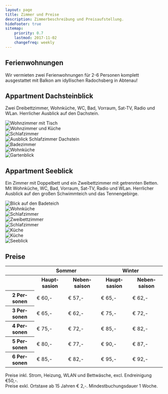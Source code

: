 ```yaml
---
layout: page
title: Zimmer und Preise
description: Zimmerbeschreibung und Preisaufstellung.
hideFooter: true
sitemap:
    priority: 0.7
    lastmod: 2017-11-02
    changefreq: weekly
---
```

## Ferienwohnungen

Wir vermieten zwei Ferienwohnungen für 2-6 Personen komplett ausgestattet mit Balkon am idyllischen Radochsberg in Abtenau!

## Appartment Dachsteinblick

Zwei Dreibettzimmer, Wohnküche, WC, Bad, Vorraum, Sat-TV, Radio und WLan. Herrlicher Ausblick auf den Dachstein.

<div class="box alt">
  <div class="row 50% uniform">
    <div class="6u 12u$(small)"><span class="image fit"><img onclick="img_box(this)" src="{{ "/images/dachsteinblick/060.jpg" | absolute_url }}" alt="Wohnzimmer mit Tisch" /></span></div>
    <div class="6u 12u$(small)"><span class="image fit"><img onclick="img_box(this)" src="{{ "/images/dachsteinblick/061.jpg" | absolute_url }}" alt="Wohnzimmer und Küche" /></span></div>
  </div>

  <div class="row 50% uniform">
    <div class="6u 12u$(small)"><span class="image fit"><img onclick="img_box(this)" src="{{ "/images/dachsteinblick/062.jpg" | absolute_url }}" alt="Schlafzimmer" /></span></div>
    <div class="6u 12u$(small)"><span class="image fit"><img onclick="img_box(this)" src="{{ "/images/dachsteinblick/071.jpg" | absolute_url }}" alt="Ausblick Schlafzimmer Dachstein" /></span></div>
  </div>
  <div class="row 50% uniform">
    <div class="5u 12u$(small)"><span class="image fit"><img onclick="img_box(this)" src="{{ "/images/dachsteinblick/042.jpg" | absolute_url }}" alt="
    Badezimmer" /></span></div>
    <div class="7u 12u$(small)"><span class="image fit"><img onclick="img_box(this)" src="{{ "/images/dachsteinblick/045.jpg" | absolute_url }}" alt="Wohnküche" /></span></div>
    <div class="7u 12u$(small)"><span class="image fit"><img onclick="img_box(this)" src="{{ "/images/dachsteinblick/048.jpg" | absolute_url }}" alt="Gartenblick" /></span></div>
  </div>
</div>

## Appartment Seeblick

Ein Zimmer mit Doppelbett und ein Zweibettzimmer mit getrennten Betten. Mit Wohnküche, WC, Bad, Vorraum, Sat-TV, Radio und WLan. Herrlicher Ausblick auf den großen Schwimmteich und das Tennengebirge.

<div class="box alt">
  <div class="row 50% uniform">
    <div class="4u 12u$(small)"><span class="image fit"><img onclick="img_box(this)" src="{{ "/images/seeblick/032.jpg" | absolute_url }}" alt="Blick auf den Badeteich" /></span></div>
    <div class="4u 12u$(small)"><span class="image fit"><img onclick="img_box(this)" src="{{ "/images/seeblick/171.jpg" | absolute_url }}" alt="Wohnküche" /></span></div>
    <div class="4u 12u$(small)"><span class="image fit"><img onclick="img_box(this)" src="{{ "/images/seeblick/184.jpg" | absolute_url }}" alt="Schlafzimmer" /></span></div>
  </div>
  <div class="row 50% uniform">
    <div class="6u 12u$(small)"><span class="image fit"><img onclick="img_box(this)" src="{{ "/images/seeblick/187.jpg" | absolute_url }}" alt="Zweibettzimmer" /></span></div>
    <div class="6u 12u$(small)"><span class="image fit"><img onclick="img_box(this)" src="{{ "/images/seeblick/185.jpg" | absolute_url }}" alt="Schlafzimmer" /></span></div>
  </div>

  <div class="row 50% uniform">
    <div class="4u 12u$(small)"><span class="image fit"><img onclick="img_box(this)" src="{{ "/images/seeblick/173.jpg" | absolute_url }}" alt="Küche" /></span></div>
    <div class="4u 12u$(small)"><span class="image fit"><img onclick="img_box(this)" src="{{ "/images/seeblick/176.jpg" | absolute_url }}" alt="Küche" /></span></div>
    <div class="4u 12u$(small)"><span class="image fit"><img onclick="img_box(this)" src="{{ "/images/seeblick/034.jpg" | absolute_url }}" alt="Seeblick" /></span></div>
  </div>
</div>

## Preise
<table style="width:100%">
  <tr>
    <td></td>
    <th colspan="2" style="text-align: center">Sommer</th>
    <th colspan="2" style="text-align: center">Winter</th>
  </tr>
  <tr>
    <th></th>
    <th>Haupt&shy;sasion</th>
    <th>Neben&shy;saison</th>
    <th>Haupt&shy;sasion</th>
    <th>Neben&shy;saison</th>
  </tr>
  <tr>
    <th>2 Per&shy;sonen</th>
    <td>€ 60,-</td>
    <td>€ 57,-</td>
    <td>€ 65,-</td>
    <td>€ 62,-</td>
  </tr>
  <tr>
    <th>3 Per&shy;sonen</th>
    <td>€ 65,-</td>
    <td>€ 62,-</td>
    <td>€ 75,-</td>
    <td>€ 72,-</td>
  </tr>
  <tr>
    <th>4 Per&shy;sonen</th>
    <td>€ 75,-</td>
    <td>€ 72,-</td>
    <td>€ 85,-</td>
    <td>€ 82,-</td>
  </tr>
  <tr>
    <th>5 Per&shy;sonen</th>
    <td>€ 80,-</td>
    <td>€ 77,-</td>
    <td>€ 90,-</td>
    <td>€ 87,-</td>
  </tr>
  <tr>
    <th>6 Per&shy;sonen</th>
    <td>€ 85,-</td>
    <td>€ 82,-</td>
    <td>€ 95,-</td>
    <td>€ 92,-</td>
  </tr>
</table>

<p>
  Preise inkl. Strom, Heizung, WLAN und Bettwäsche, excl. Endreinigung €50,-.
  <br>Preise exkl. Ortstaxe ab 15 Jahren € 2,-. Mindestbuchungsdauer 1 Woche.
</p>